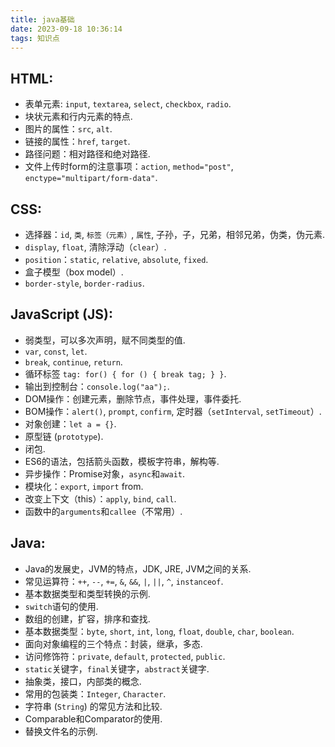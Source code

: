 ```yaml
---
title: java基础
date: 2023-09-18 10:36:14
tags: 知识点
---
```

## HTML:

- 表单元素: `input`, `textarea`, `select`, `checkbox`, `radio`.
- 块状元素和行内元素的特点.
- 图片的属性：`src`, `alt`.
- 链接的属性：`href`, `target`.
- 路径问题：相对路径和绝对路径.
- 文件上传时form的注意事项：`action`, `method="post"`, `enctype="multipart/form-data"`.

## CSS:

- 选择器：`id`, `类`, `标签（元素）`, `属性`, 子孙，子，兄弟，相邻兄弟，伪类，伪元素.
- `display`, `float`, 清除浮动（`clear`）.
- `position`：`static`, `relative`, `absolute`, `fixed`.
- 盒子模型（box model）.
- `border-style`, `border-radius`.

## JavaScript (JS):

- 弱类型，可以多次声明，赋不同类型的值.
- `var`, `const`, `let`.
- `break`, `continue`, `return`.
- 循环标签 `tag: for() { for () { break tag; } }`.
- 输出到控制台：`console.log("aa");`.
- DOM操作：创建元素，删除节点，事件处理，事件委托.
- BOM操作：`alert()`, `prompt`, `confirm`, 定时器（`setInterval`, `setTimeout`）.
- 对象创建：`let a = {}`.
- 原型链 (`prototype`).
- 闭包.
- ES6的语法，包括箭头函数，模板字符串，解构等.
- 异步操作：Promise对象，`async`和`await`.
- 模块化：`export`, `import` from.
- 改变上下文（this）：`apply`, `bind`, `call`.
- 函数中的`arguments`和`callee`（不常用）.

## Java:

- Java的发展史，JVM的特点，JDK, JRE, JVM之间的关系.
- 常见运算符：`++`, `--`, `+=`, `&`, `&&`, `|`, `||`, `^`, `instanceof`.
- 基本数据类型和类型转换的示例.
- `switch`语句的使用.
- 数组的创建，扩容，排序和查找.
- 基本数据类型：`byte`, `short`, `int`, `long`, `float`, `double`, `char`, `boolean`.
- 面向对象编程的三个特点：封装，继承，多态.
- 访问修饰符：`private`, `default`, `protected`, `public`.
- `static`关键字，`final`关键字，`abstract`关键字.
- 抽象类，接口，内部类的概念.
- 常用的包装类：`Integer`, `Character`.
- 字符串 (`String`) 的常见方法和比较.
- Comparable和Comparator的使用.
- 替换文件名的示例.
